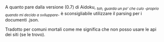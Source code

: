 A quanto pare dalla versione (0.7) di Aidoku, _<sub>toh, guarda un po' che culo -proprio quando mi decido a sviluppare-</sub>_ è sconsigliabile utilizzare il parsing per i documenti .json.

Tradotto per comuni mortali come me significa che non posso usare le api dei siti (se le trovo).
